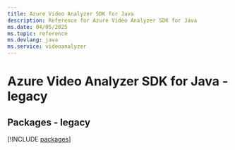 ```yaml
---
title: Azure Video Analyzer SDK for Java
description: Reference for Azure Video Analyzer SDK for Java
ms.date: 04/05/2025
ms.topic: reference
ms.devlang: java
ms.service: videoanalyzer
---
```

# Azure Video Analyzer SDK for Java - legacy
## Packages - legacy
[!INCLUDE [packages](video-analyzer-index.md)]